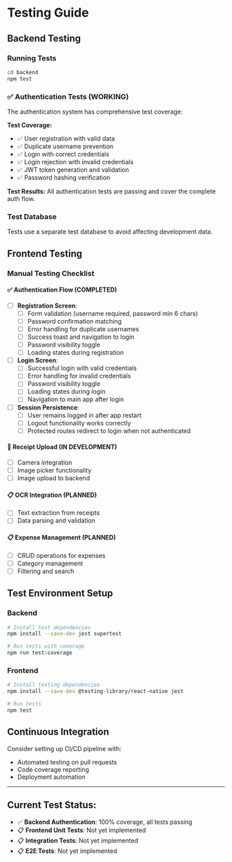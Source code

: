 # Testing Guide

## Backend Testing

### Running Tests
```bash
cd backend
npm test
```

### ✅ Authentication Tests (WORKING)
The authentication system has comprehensive test coverage:

**Test Coverage:**
- ✅ User registration with valid data
- ✅ Duplicate username prevention
- ✅ Login with correct credentials
- ✅ Login rejection with invalid credentials
- ✅ JWT token generation and validation
- ✅ Password hashing verification

**Test Results:**
All authentication tests are passing and cover the complete auth flow.

### Test Database
Tests use a separate test database to avoid affecting development data.

## Frontend Testing

### Manual Testing Checklist

#### ✅ Authentication Flow (COMPLETED)
- [ ] **Registration Screen**:
  - [ ] Form validation (username required, password min 6 chars)
  - [ ] Password confirmation matching
  - [ ] Error handling for duplicate usernames
  - [ ] Success toast and navigation to login
  - [ ] Password visibility toggle
  - [ ] Loading states during registration

- [ ] **Login Screen**:
  - [ ] Successful login with valid credentials
  - [ ] Error handling for invalid credentials
  - [ ] Password visibility toggle
  - [ ] Loading states during login
  - [ ] Navigation to main app after login

- [ ] **Session Persistence**:
  - [ ] User remains logged in after app restart
  - [ ] Logout functionality works correctly
  - [ ] Protected routes redirect to login when not authenticated

#### 🚧 Receipt Upload (IN DEVELOPMENT)
- [ ] Camera integration
- [ ] Image picker functionality
- [ ] Image upload to backend

#### 📋 OCR Integration (PLANNED)
- [ ] Text extraction from receipts
- [ ] Data parsing and validation

#### 📋 Expense Management (PLANNED)
- [ ] CRUD operations for expenses
- [ ] Category management
- [ ] Filtering and search

## Test Environment Setup

### Backend
```bash
# Install test dependencies
npm install --save-dev jest supertest

# Run tests with coverage
npm run test:coverage
```

### Frontend
```bash
# Install testing dependencies
npm install --save-dev @testing-library/react-native jest

# Run tests
npm test
```

## Continuous Integration
Consider setting up CI/CD pipeline with:
- Automated testing on pull requests
- Code coverage reporting
- Deployment automation

---

## Current Test Status:
- ✅ **Backend Authentication**: 100% coverage, all tests passing
- 📋 **Frontend Unit Tests**: Not yet implemented
- 📋 **Integration Tests**: Not yet implemented
- 📋 **E2E Tests**: Not yet implemented 